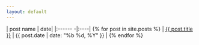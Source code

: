 ```yaml
---
layout: default
---
```

| post name | date|
|:------   -|:----|
{% for post in site.posts %}
| [{{ post.title }}]({{post.url}})  | {{ post.date | date: "%b %d, %Y" }} |
{% endfor %}